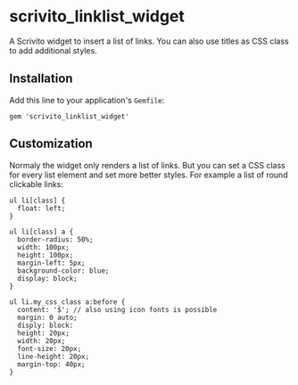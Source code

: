 # scrivito_linklist_widget

A Scrivito widget to insert a list of links. You can also use titles as CSS class to add additional styles.

## Installation

Add this line to your application's `Gemfile`:

    gem 'scrivito_linklist_widget'

## Customization

Normaly the widget only renders a list of links. But you can set a CSS class for every list element and set more better styles. For example a list of round clickable links:

```
ul li[class] {
  float: left;
}

ul li[class] a {
  border-radius: 50%;
  width: 100px;
  height: 100px;
  margin-left: 5px;
  background-color: blue;
  display: block;
}

ul li.my_css_class a:before {
  content: '$'; // also using icon fonts is possible
  margin: 0 auto;
  disply: block:
  height: 20px;
  width: 20px;
  font-size: 20px;
  line-height: 20px;
  margin-top: 40px;
}
```
